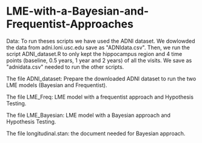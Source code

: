 # LME-with-a-Bayesian-and-Frequentist-Approaches

Data: To run theses scripts we have used the ADNI dataset. We dowlowded the data from adni.loni.usc.edu save as "ADNIdata.csv". Then, we  run the script ADNI_dataset.R to only kept the hippocampus region and 4 time points (baseline, 0.5 years, 1 year and 2 years) of all the visits. We save as "adnidata.csv" needed to run the other scripts.

The file ADNI_dataset: Prepare the downloaded ADNI dataset to run the two LME models (Bayesian and Frequentist).

The file LME_Freq: LME model with a frequentist approach and Hypothesis Testing.

The file LME_Bayesian: LME model with a Bayesian approach and Hypothesis Testing.

The file longitudinal.stan: the document needed for Bayesian approach.


